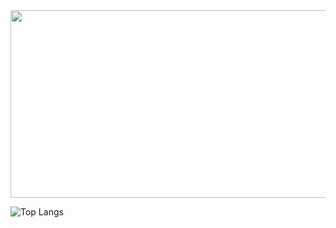 

<a href="https://www.gitanimals.org/en_US?utm_medium=image&utm_source=Hwanji2&utm_content=farm">
<img
  src="https://render.gitanimals.org/farms/Hwanji2"
  width="600"
  height="300"
/>
</a>

![Top Langs](https://github-readme-stats.vercel.app/api/top-langs/?username=Hwanji2&layout=compact&theme=default)



